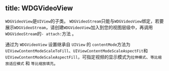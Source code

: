 title: WDGVideoView
---

`WDGVideoView`是`UIView`的子类。
`WDGVideoStream`只能与`WDGVideoView`绑定，若要展示`WDGVideoStream`，请创建`WDGVideoView`加入到您的视图层级中，再调用`WDGVideoStream`的`- attach:`方法 。

通过为 `WDGVideoView` 设置继承自 `UIView` 的 `contentMode`方法为 `UIViewContentModeScaleToFill`、`UIViewContentModeScaleAspectFit`和`UIViewContentModeScaleAspectFill`，可指定视频的显示模式为`拉伸模式`、`等比缩放适应模式` 和 `等比缩放填充`。
